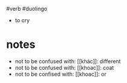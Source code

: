 #verb #duolingo 


- to cry


# notes
- not to be confused with: [[khác]]: different
- not to be confused with: [[khoac]]: coat
- not to be confised with: [[khoac]]: or